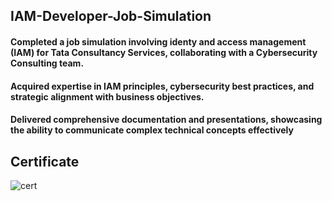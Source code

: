 ## IAM-Developer-Job-Simulation

#### Completed a job simulation involving identy and access management (IAM) for Tata Consultancy Services, collaborating with a Cybersecurity Consulting team.

#### Acquired expertise in IAM principles, cybersecurity best practices, and strategic alignment with business objectives.

#### Delivered comprehensive documentation and presentations, showcasing the ability to communicate complex technical concepts effectively


## Certificate

![cert](https://github.com/user-attachments/assets/b03f6f1a-00e2-4134-8d1b-299a33ceed35)
